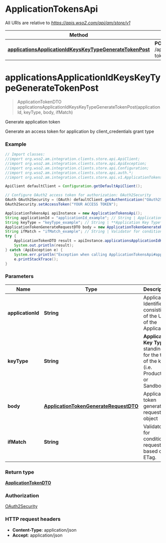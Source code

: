 # ApplicationTokensApi

All URIs are relative to *https://apis.wso2.com/api/am/store/v1*

Method | HTTP request | Description
------------- | ------------- | -------------
[**applicationsApplicationIdKeysKeyTypeGenerateTokenPost**](ApplicationTokensApi.md#applicationsApplicationIdKeysKeyTypeGenerateTokenPost) | **POST** /applications/{applicationId}/keys/{keyType}/generate-token | Generate application token


<a name="applicationsApplicationIdKeysKeyTypeGenerateTokenPost"></a>
# **applicationsApplicationIdKeysKeyTypeGenerateTokenPost**
> ApplicationTokenDTO applicationsApplicationIdKeysKeyTypeGenerateTokenPost(applicationId, keyType, body, ifMatch)

Generate application token

Generate an access token for application by client_credentials grant type 

### Example
```java
// Import classes:
//import org.wso2.am.integration.clients.store.api.ApiClient;
//import org.wso2.am.integration.clients.store.api.ApiException;
//import org.wso2.am.integration.clients.store.api.Configuration;
//import org.wso2.am.integration.clients.store.api.auth.*;
//import org.wso2.am.integration.clients.store.api.v1.ApplicationTokensApi;

ApiClient defaultClient = Configuration.getDefaultApiClient();

// Configure OAuth2 access token for authorization: OAuth2Security
OAuth OAuth2Security = (OAuth) defaultClient.getAuthentication("OAuth2Security");
OAuth2Security.setAccessToken("YOUR ACCESS TOKEN");

ApplicationTokensApi apiInstance = new ApplicationTokensApi();
String applicationId = "applicationId_example"; // String | Application Identifier consisting of the UUID of the Application. 
String keyType = "keyType_example"; // String | **Application Key Type** standing for the type of the keys (i.e. Production or Sandbox). 
ApplicationTokenGenerateRequestDTO body = new ApplicationTokenGenerateRequestDTO(); // ApplicationTokenGenerateRequestDTO | Application token generation request object 
String ifMatch = "ifMatch_example"; // String | Validator for conditional requests; based on ETag. 
try {
    ApplicationTokenDTO result = apiInstance.applicationsApplicationIdKeysKeyTypeGenerateTokenPost(applicationId, keyType, body, ifMatch);
    System.out.println(result);
} catch (ApiException e) {
    System.err.println("Exception when calling ApplicationTokensApi#applicationsApplicationIdKeysKeyTypeGenerateTokenPost");
    e.printStackTrace();
}
```

### Parameters

Name | Type | Description  | Notes
------------- | ------------- | ------------- | -------------
 **applicationId** | **String**| Application Identifier consisting of the UUID of the Application.  |
 **keyType** | **String**| **Application Key Type** standing for the type of the keys (i.e. Production or Sandbox).  | [enum: PRODUCTION, SANDBOX]
 **body** | [**ApplicationTokenGenerateRequestDTO**](ApplicationTokenGenerateRequestDTO.md)| Application token generation request object  |
 **ifMatch** | **String**| Validator for conditional requests; based on ETag.  | [optional]

### Return type

[**ApplicationTokenDTO**](ApplicationTokenDTO.md)

### Authorization

[OAuth2Security](../README.md#OAuth2Security)

### HTTP request headers

 - **Content-Type**: application/json
 - **Accept**: application/json

